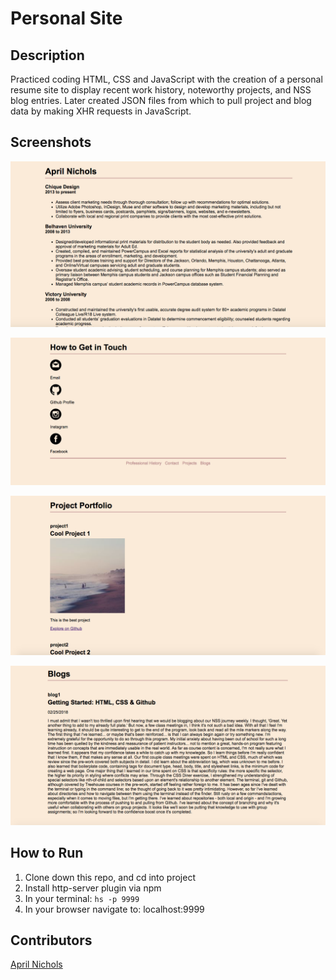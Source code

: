 # Personal Site

## Description
Practiced coding HTML, CSS and JavaScript with the creation of a personal resume site to display recent work history, noteworthy projects, and NSS blog entries. Later created JSON files from which to pull project and blog data by making XHR requests in JavaScript.

## Screenshots
![Webpage](https://raw.githubusercontent.com/aprilrochelle/aprilrochelle.github.io/master/screenshot/personal-screen.png)

![Webpage](https://raw.githubusercontent.com/aprilrochelle/aprilrochelle.github.io/733f2710656a6f5514f70b00dbf4f4e922a00cc5/screenshot/personal-screen2.png)

![Webpage](https://raw.githubusercontent.com/aprilrochelle/aprilrochelle.github.io/733f2710656a6f5514f70b00dbf4f4e922a00cc5/screenshot/personal-screen3.png)

![Webpage](https://raw.githubusercontent.com/aprilrochelle/aprilrochelle.github.io/733f2710656a6f5514f70b00dbf4f4e922a00cc5/screenshot/personal-screen4.png)

## How to Run
1. Clone down this repo, and cd into project
1. Install http-server plugin via npm
1. In your terminal: ```hs -p 9999```
1. In your browser navigate to: localhost:9999


## Contributors
[April Nichols](https://github.com/aprilrochelle)